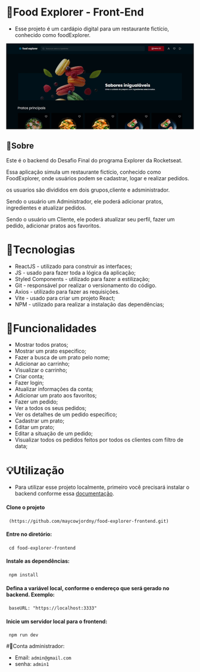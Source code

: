 # 🍔Food Explorer - Front-End

* Esse projeto é um cardápio digital para um restaurante fictício, conhecido como foodExplorer.
 
![Capa do Projeto](src/assets/capa.jpg)

## 💬Sobre

Este é o backend do Desafio Final do programa Explorer da Rocketseat.

Essa aplicação simula um restaurante fictício, conhecido como FoodExplorer, onde usuários podem se cadastrar, logar e realizar pedidos.

os usuarios são divididos em dois grupos,cliente e adsministrador.

Sendo o usuário um Administrador, ele poderá adicionar pratos, ingredientes e atualizar pedidos.

Sendo o usuário um Cliente, ele poderá atualizar seu perfil, fazer um pedido, adicionar pratos aos favoritos.

# 📝Tecnologias

* ReactJS - utilizado para construir as interfaces;
* JS - usado para fazer toda a lógica da aplicação;
* Styled Components - utilizado para fazer a estilização;
* Git - responsável por realizar o versionamento do código.
* Axios - utilizado para fazer as requisições.
* Vite - usado para criar um projeto React;
* NPM - utilizado para realizar a instalação das dependências;

# 🔨Funcionalidades

* Mostrar todos pratos;
* Mostrar um prato especifico;
* Fazer a busca de um prato pelo nome;
* Adicionar ao carrinho;
* Visualizar o carrinho;
* Criar conta;
* Fazer login;
* Atualizar informações da conta;
* Adicionar um prato aos favoritos;
* Fazer um pedido;
* Ver a todos os seus pedidos;
* Ver os detalhes de um pedido especifico;
* Cadastrar um prato;
* Editar um prato;
* Editar a situação de um pedido;
* Visualizar todos os pedidos feitos por todos os clientes com filtro de data;

# 💡Utilização

* Para utilizar esse projeto localmente, primeiro você precisará instalar o backend conforme essa [documentação](https://github.com/maycowjordny/food-explorer-backend).

#### Clone o projeto
` 
(https://github.com/maycowjordny/food-explorer-frontend.git)
`

#### Entre no diretório:

` 
cd food-explorer-frontend
`

#### Instale as dependências:
` 
npm install 
`

#### Defina a variável local, conforme o endereço que será gerado no backend. Exemplo:

` 
baseURL: "https://localhost:3333"
`

#### Inicie um servidor local para o frontend:
` 
npm run dev
`

#🔑Conta administrador:
* Email: 
`
admin@gmail.com
`
* senha: 
`
admin1
`
